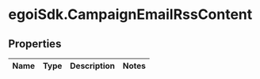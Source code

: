 # egoiSdk.CampaignEmailRssContent

## Properties
Name | Type | Description | Notes
------------ | ------------- | ------------- | -------------


